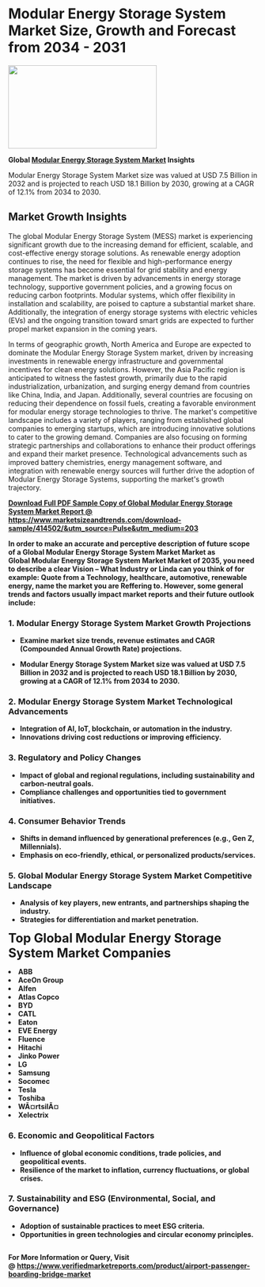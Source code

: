 <H1>Modular Energy Storage System Market Size, Growth and Forecast from 2034 - 2031</H1><img class="aligncenter size-medium wp-image-584254" src="https://thirdeyenews.in/wp-content/uploads/2034/09/Global-Market-Research-300x168.jpeg" alt="" width="300" height="168" /><p><strong>Global&nbsp;<a href="https://www.marketsizeandtrends.com/download-sample/414502/&amp;utm_source=Pulse&amp;utm_medium=203">Modular Energy Storage System Market</a> Insights</strong></p><p>Modular Energy Storage System Market size was valued at USD 7.5 Billion in 2032 and is projected to reach USD 18.1 Billion by 2030, growing at a CAGR of 12.1% from 2034 to 2030.</p><p><h2>Market Growth Insights</h2> <p>The global Modular Energy Storage System (MESS) market is experiencing significant growth due to the increasing demand for efficient, scalable, and cost-effective energy storage solutions. As renewable energy adoption continues to rise, the need for flexible and high-performance energy storage systems has become essential for grid stability and energy management. The market is driven by advancements in energy storage technology, supportive government policies, and a growing focus on reducing carbon footprints. Modular systems, which offer flexibility in installation and scalability, are poised to capture a substantial market share. Additionally, the integration of energy storage systems with electric vehicles (EVs) and the ongoing transition toward smart grids are expected to further propel market expansion in the coming years.</p> <p><strong><a href="#"></a></strong></p> <p>In terms of geographic growth, North America and Europe are expected to dominate the Modular Energy Storage System market, driven by increasing investments in renewable energy infrastructure and governmental incentives for clean energy solutions. However, the Asia Pacific region is anticipated to witness the fastest growth, primarily due to the rapid industrialization, urbanization, and surging energy demand from countries like China, India, and Japan. Additionally, several countries are focusing on reducing their dependence on fossil fuels, creating a favorable environment for modular energy storage technologies to thrive. The market's competitive landscape includes a variety of players, ranging from established global companies to emerging startups, which are introducing innovative solutions to cater to the growing demand. Companies are also focusing on forming strategic partnerships and collaborations to enhance their product offerings and expand their market presence. Technological advancements such as improved battery chemistries, energy management software, and integration with renewable energy sources will further drive the adoption of Modular Energy Storage Systems, supporting the market's growth trajectory.</p> <p><strong><a href="#"></p><p><span class=""><strong>Download Full PDF Sample Copy of Global Modular Energy Storage System Market Report</strong> @ <a href="https://www.marketsizeandtrends.com/download-sample/414502/&amp;utm_source=Pulse&amp;utm_medium=203" target="_blank">https://www.marketsizeandtrends.com/download-sample/414502/&amp;utm_source=Pulse&amp;utm_medium=203</a></span></p><p>In order to make an accurate and perceptive description of future scope of a Global&nbsp;Modular Energy Storage System Market Market as Global&nbsp;Modular Energy Storage System Market Market of 2035, you need to describe a clear Vision &ndash; What Industry or Linda can you think of for example: Quote from a Technology, healthcare, automotive, renewable energy, name the market you are Reffering to. However, some general trends and factors usually impact market reports and their future outlook include:</p><h3>1.&nbsp;<strong>Modular Energy Storage System Market Growth Projections</strong></h3><ul><li>Examine market size trends, revenue estimates and CAGR (Compounded Annual Growth Rate) projections.</li><li><p>Modular Energy Storage System Market size was valued at USD 7.5 Billion in 2032 and is projected to reach USD 18.1 Billion by 2030, growing at a CAGR of 12.1% from 2034 to 2030.</p></li></ul><h3>2.&nbsp;<strong>Modular Energy Storage System Market Technological Advancements</strong></h3><ul><li>Integration of AI, IoT, blockchain, or automation in the industry.</li><li>Innovations driving cost reductions or improving efficiency.</li></ul><h3>3.&nbsp;<strong>Regulatory and Policy Changes</strong></h3><ul><li>Impact of global and regional regulations, including sustainability and carbon-neutral goals.</li><li>Compliance challenges and opportunities tied to government initiatives.</li></ul><h3>4.&nbsp;<strong>Consumer Behavior Trends</strong></h3><ul><li>Shifts in demand influenced by generational preferences (e.g., Gen Z, Millennials).</li><li>Emphasis on eco-friendly, ethical, or personalized products/services.</li></ul><h3>5.&nbsp;<strong>Global Modular Energy Storage System Market Competitive Landscape</strong></h3><ul><li>Analysis of key players, new entrants, and partnerships shaping the industry.</li><li>Strategies for differentiation and market penetration.</li></ul><p data-pm-slice="1 1 []"><span style="color: inherit; font-family: inherit; font-size: 25px;">Top Global Modular Energy Storage System Market Companies</span></p><div class="" data-test-id=""><p><li>ABB</li><li> AceOn Group</li><li> Alfen</li><li> Atlas Copco</li><li> BYD</li><li> CATL</li><li> Eaton</li><li> EVE Energy</li><li> Fluence</li><li> Hitachi</li><li> Jinko Power</li><li> LG</li><li> Samsung</li><li> Socomec</li><li> Tesla</li><li> Toshiba</li><li> WÃ¤rtsilÃ¤</li><li> Xelectrix</li></p></div><h3>6.&nbsp;<strong>Economic and Geopolitical Factors</strong></h3><ul><li>Influence of global economic conditions, trade policies, and geopolitical events.</li><li>Resilience of the market to inflation, currency fluctuations, or global crises.</li></ul><h3>7.&nbsp;<strong>Sustainability and ESG (Environmental, Social, and Governance)</strong></h3><ul><li>Adoption of sustainable practices to meet ESG criteria.</li><li>Opportunities in green technologies and circular economy principles.</li></ul><h2><strong style="font-size: 14px;">For More Information or Query, Visit @&nbsp;</strong><a style="background-color: #ffffff; font-size: 14px;" href="https://www.marketsizeandtrends.com/report/modular-energy-storage-system-market/" target="_blank">https://www.verifiedmarketreports.com/product/airport-passenger-boarding-bridge-market</a></h2>
